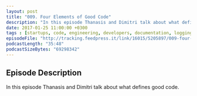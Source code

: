 ```yaml
---
layout: post
title: "009. Four Elements of Good Code"
description: "In this episode Thanasis and Dimitri talk about what defines good code."
date: 2017-01-25 11:00:00 +0300
tags : [startups, code, engineering, developers, documentation, logging, testing]
episodeFile: "http://tracking.feedpress.it/link/16015/5205897/009-four-elements-of-good-code.mp3"
podcastLength: "35:48"
podcastSizeBytes: "69298342"
---
```


## Episode Description

In this episode Thanasis and Dimitri talk about what defines good code.
